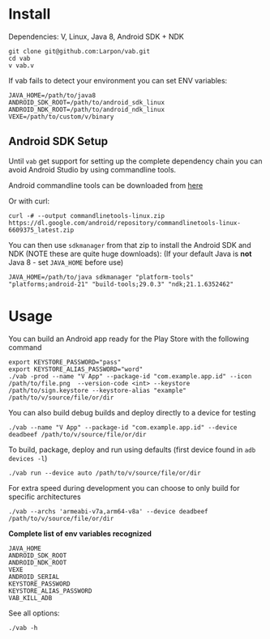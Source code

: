 # Install
Dependencies: V, Linux, Java 8, Android SDK + NDK
```
git clone git@github.com:Larpon/vab.git
cd vab
v vab.v
```

If vab fails to detect your environment you can set ENV variables:
```
JAVA_HOME=/path/to/java8
ANDROID_SDK_ROOT=/path/to/android_sdk_linux
ANDROID_NDK_ROOT=/path/to/android_ndk_linux
VEXE=/path/to/custom/v/binary
```

## Android SDK Setup

Until `vab` get support for setting up the complete dependency chain
you can avoid Android Studio by using commandline tools.

Android commandline tools can be downloaded from [here](https://developer.android.com/studio#command-tools)

Or with curl:

`curl -# --output commandlinetools-linux.zip https://dl.google.com/android/repository/commandlinetools-linux-6609375_latest.zip`

You can then use `sdkmanager` from that zip to install the Android SDK and NDK (NOTE these are quite huge downloads):
(If your default Java is **not** Java 8 - set `JAVA_HOME` before use)

`JAVA_HOME=/path/to/java sdkmanager "platform-tools" "platforms;android-21" "build-tools;29.0.3" "ndk;21.1.6352462"`

# Usage

You can build an Android app ready for the Play Store with the following command

```
export KEYSTORE_PASSWORD="pass"
export KEYSTORE_ALIAS_PASSWORD="word"
./vab -prod --name "V App" --package-id "com.example.app.id" --icon /path/to/file.png  --version-code <int> --keystore /path/to/sign.keystore --keystore-alias "example" /path/to/v/source/file/or/dir
```

You can also build debug builds and deploy directly to a device for testing
```
./vab --name "V App" --package-id "com.example.app.id" --device deadbeef /path/to/v/source/file/or/dir
```

To build, package, deploy and run using defaults (first device found in `adb devices -l`)
```
./vab run --device auto /path/to/v/source/file/or/dir
```

For extra speed during development you can choose to only build for specific architectures
```
./vab --archs 'armeabi-v7a,arm64-v8a' --device deadbeef /path/to/v/source/file/or/dir
```

**Complete list of env variables recognized**
```
JAVA_HOME
ANDROID_SDK_ROOT
ANDROID_NDK_ROOT
VEXE
ANDROID_SERIAL
KEYSTORE_PASSWORD
KEYSTORE_ALIAS_PASSWORD
VAB_KILL_ADB
```

See all options:
```
./vab -h
```